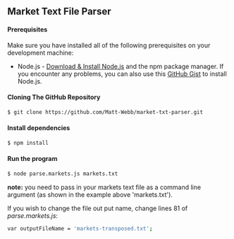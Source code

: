 ## Market Text File Parser

#### Prerequisites
Make sure you have installed all of the following prerequisites on your development machine:
* Node.js - [Download & Install Node.js](https://nodejs.org/en/download/) and the npm package manager. If you encounter any problems, you can also use this [GitHub Gist](https://gist.github.com/isaacs/579814) to install Node.js.


#### Cloning The GitHub Repository

```bash
$ git clone https://github.com/Matt-Webb/market-txt-parser.git
```
#### Install dependencies

```bash
$ npm install
```
#### Run the program

```bash
$ node parse.markets.js markets.txt
```

**note:** you need to pass in your markets text file as a command line argument (as shown in the example above 'markets.txt').

If you wish to change the file out put name, change lines 81 of _parse.markets.js_:

```bash
var outputFileName = 'markets-transposed.txt';
```
